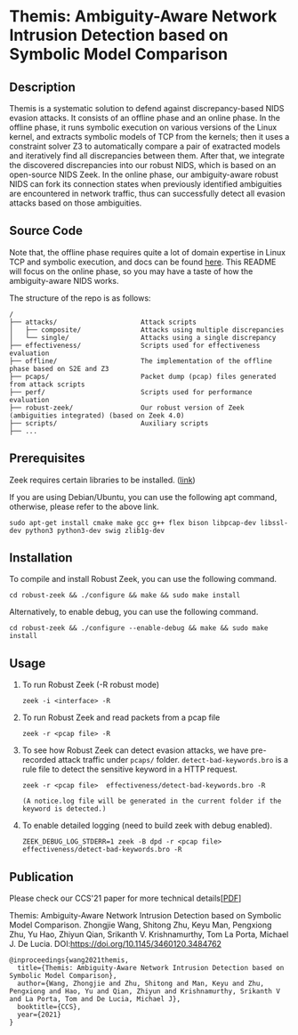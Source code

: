 # Themis: Ambiguity-Aware Network Intrusion Detection based on Symbolic Model Comparison

## Description

Themis is a systematic solution to defend against discrepancy-based NIDS evasion attacks.
It consists of an offline phase and an online phase. 
In the offline phase, it runs symbolic execution on various versions of the Linux kernel, 
and extracts symbolic models of TCP from the kernels; 
then it uses a constraint solver Z3 to automatically compare a pair of exatracted models and iteratively find all discrepancies between them.
After that, we integrate the discovered discrepancies into our robust NIDS, which is based on an open-source NIDS Zeek. 
In the online phase, our ambiguity-aware robust NIDS can fork its connection states when previously identified ambiguities are encountered in network traffic,
thus can successfully detect all evasion attacks based on those ambiguities. 

## Source Code

Note that, the offline phase requires quite a lot of domain expertise in Linux TCP and symbolic execution, and docs can be found [here](offline).
This README will focus on the online phase, so you may have a taste of how the ambiguity-aware NIDS works. 

The structure of the repo is as follows:

```
/
├── attacks/                     Attack scripts
│   ├── composite/               Attacks using multiple discrepancies
│   └── single/                  Attacks using a single discrepancy 
├── effectiveness/               Scripts used for effectiveness evaluation
├── offline/                     The implementation of the offline phase based on S2E and Z3
├── pcaps/                       Packet dump (pcap) files generated from attack scripts
├── perf/                        Scripts used for performance evaluation
├── robust-zeek/                 Our robust version of Zeek (ambiguities integrated) (based on Zeek 4.0)
├── scripts/                     Auxiliary scripts
├── ...
```

## Prerequisites

Zeek requires certain libraries to be installed. ([link](https://docs.zeek.org/en/current/install.html#prerequisites))

If you are using Debian/Ubuntu, you can use the following apt command, otherwise, please refer to the above link.

    sudo apt-get install cmake make gcc g++ flex bison libpcap-dev libssl-dev python3 python3-dev swig zlib1g-dev


## Installation

To compile and install Robust Zeek, you can use the following command.

    cd robust-zeek && ./configure && make && sudo make install
    
Alternatively, to enable debug, you can use the following command.

    cd robust-zeek && ./configure --enable-debug && make && sudo make install
    

## Usage

1. To run Robust Zeek (-R robust mode)

       zeek -i <interface> -R

2. To run Robust Zeek and read packets from a pcap file

       zeek -r <pcap file> -R

3. To see how Robust Zeek can detect evasion attacks, we have pre-recorded attack traffic under `pcaps/` folder. `detect-bad-keywords.bro` is a rule file to detect the sensitive keyword in a HTTP request.

       zeek -r <pcap file>  effectiveness/detect-bad-keywords.bro -R
       
       (A notice.log file will be generated in the current folder if the keyword is detected.)

4. To enable detailed logging (need to build zeek with debug enabled).

       ZEEK_DEBUG_LOG_STDERR=1 zeek -B dpd -r <pcap file> effectiveness/detect-bad-keywords.bro -R


## Publication

Please check our CCS'21 paper for more technical details[[PDF](https://zhongjie.me/files/ccs21_themis.pdf)]

Themis: Ambiguity-Aware Network Intrusion Detection based on Symbolic Model Comparison. 
Zhongjie Wang, Shitong Zhu, Keyu Man, Pengxiong Zhu, Yu Hao, Zhiyun Qian, Srikanth V. Krishnamurthy, Tom La Porta, Michael J. De Lucia. 
DOI:https://doi.org/10.1145/3460120.3484762

```
@inproceedings{wang2021themis,
  title={Themis: Ambiguity-Aware Network Intrusion Detection based on Symbolic Model Comparison},
  author={Wang, Zhongjie and Zhu, Shitong and Man, Keyu and Zhu, Pengxiong and Hao, Yu and Qian, Zhiyun and Krishnamurthy, Srikanth V and La Porta, Tom and De Lucia, Michael J},
  booktitle={CCS},
  year={2021}
}
```
